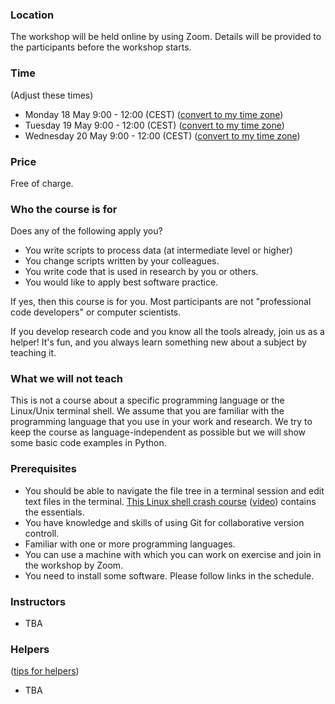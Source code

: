 

### Location 

The workshop will be held online by using Zoom.
Details will be provided to the participants before the workshop starts.


### Time

(Adjust these times)

- Monday 18 May 9:00 - 12:00 (CEST)
  ([convert to my time zone](https://www.timeanddate.com/worldclock/fixedtime.html?msg=CodeRefinery+workshop&iso=20200518T09&p1=187&ah=3))
- Tuesday 19 May 9:00 - 12:00 (CEST)
  ([convert to my time zone](https://www.timeanddate.com/worldclock/fixedtime.html?msg=CodeRefinery-workshop&iso=20200519T09&p1=187&ah=3))
- Wednesday 20 May 9:00 - 12:00 (CEST)
  ([convert to my time zone](https://www.timeanddate.com/worldclock/fixedtime.html?msg=CodeRefinery-workshop&iso=20200520T09&p1=187&ah=3))


### Price

Free of charge.


### Who the course is for

Does any of the following apply you?
- You write scripts to process data (at intermediate level or higher)
- You change scripts written by your colleagues.
- You write code that is used in research by you or others.
- You would like to apply best software practice.

If yes, then this course is for you.  Most participants are not
"professional code developers" or computer scientists.

If you develop research code and you know all the tools
already, join us as a helper! It's fun, and you always learn
something new about a subject by teaching it.


### What we will not teach

This is not a course about a specific programming language or
the Linux/Unix terminal shell.  We assume that you are familiar with the programming
language that you use in your work and research.  We try to keep the course as
language-independent as possible but we will show some basic code examples in
Python.


### Prerequisites

- You should be able to navigate the file tree in a terminal session and edit
  text files in the terminal.
  [This Linux shell crash course](https://scicomp.aalto.fi/scicomp/shell.html)
  ([video](https://youtu.be/56p6xX0aToI))
  contains the essentials.
- You have knowledge and skills of using Git for collaborative version controll.
- Familiar with one or more programming languages.
- You can use a machine with which you can work on exercise and join in the workshop by Zoom.
- You need to install some software. Please follow links in the schedule.

### Instructors

- TBA


### Helpers

([tips for helpers](https://github.com/coderefinery/manuals/blob/master/helping-and-teaching.md))

- TBA
